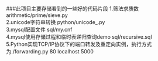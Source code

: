 ###此项目主要存储看到的一些好的代码片段
1.筛法求质数 arithmetic/prime/sieve.py  
2.unicode字符串转换 python/unicode_.py  
3.mysql配置文件 sql/my.cnf  
4.mysql使用存储过程和临时表递归查询demo sql/recursive.sql  
5.Python实现TCP/IP协议下的端口转发及重定向实例，执行方式为./forwarding.py 80 localhost 5000